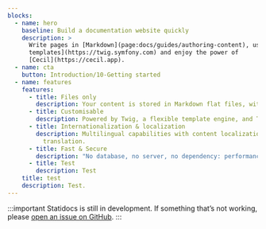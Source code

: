 ```yaml
---
blocks:
  - name: hero
    baseline: Build a documentation website quickly
    description: >
      Write pages in [Markdown](page:docs/guides/authoring-content), use [Twig
      templates](https://twig.symfony.com) and enjoy the power of
      [Cecil](https://cecil.app).
  - name: cta
    button: Introduction/10-Getting started
  - name: features
    features:
      - title: Files only
        description: Your content is stored in Markdown flat files, with a front matter.
      - title: Customisable
        description: Powered by Twig, a flexible template engine, and Tailwind CSS.
      - title: Internationalization & localization
        description: Multilingual capabilities with content localization and templates
          translation.
      - title: Fast & Secure
        description: "No database, no server, no dependency: performance and security."
      - title: Test
        description: Test
    title: test
    description: Test.
---
```

:::important
Statidocs is still in development. If something that’s not working, please [open an issue on GitHub](https://github.com/Cecilapp/statidocs/issues/new/choose).
:::
